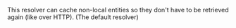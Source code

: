 This resolver can cache non-local entities so they don't have to be retrieved again (like over HTTP). (The default resolver)